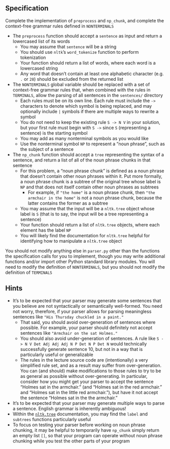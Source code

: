 ## Specification

Complete the implementation of `preprocess` and `np_chunk`, and complete the context-free grammar rules defined in `NONTERMINALS`

- The `preprocess` function should accept a `sentence` as input and return a lowercased list of its words
  - You may assume that `sentence` will be a string
  - You should use `nltk`’s `word_tokenize` function to perform tokenization
  - Your function should return a list of words, where each word is a lowercased string
  - Any word that doesn’t contain at least one alphabetic character (e.g. `.` or `28`) should be excluded from the returned list
- The `NONTERMINALS` global variable should be replaced with a set of context-free grammar rules that, when combined with the rules in `TERMINALS`, allow the parsing of all sentences in the `sentences/` directory
  - Each rules must be on its own line. Each rule must include the `->` characters to denote which symbol is being replaced, and may optionally include `|` symbols if there are multiple ways to rewrite a symbol
  - You do not need to keep the existing rule `S -> N V` in your solution, but your first rule must begin with `S ->` since `S` (representing a sentence) is the starting symbol
  - You may add as many nonterminal symbols as you would like
  - Use the nonterminal symbol `NP` to represent a “noun phrase”, such as the subject of a sentence
- The `np_chunk` function should accept a `tree` representing the syntax of a sentence, and return a list of all of the noun phrase chunks in that sentence
  - For this problem, a “noun phrase chunk” is defined as a noun phrase that doesn’t contain other noun phrases within it. Put more formally, a noun phrase chunk is a subtree of the original tree whose label is `NP` and that does not itself contain other noun phrases as subtrees
    - For example, if `"the home"` is a noun phrase chunk, then `"the armchair in the home"` is not a noun phrase chunk, because the latter contains the former as a subtree
  - You may assume that the input will be a `nltk.tree` object whose label is `S` (that is to say, the input will be a tree representing a sentence)
  - Your function should return a list of `nltk.tree` objects, where each element has the label `NP`
  - You will likely find the documentation for `nltk.tree` helpful for identifying how to manipulate a `nltk.tree` object

You should not modify anything else in `parser.py` other than the functions the specification calls for you to implement, though you may write additional functions and/or import other Python standard library modules. You will need to modify the definition of `NONTERMINALS`, but you should not modify the definition of `TERMINALS`

## Hints

- It’s to be expected that your parser may generate some sentences that you believe are not syntactically or semantically well-formed. You need not worry, therefore, if your parser allows for parsing meaningless sentences like `"His Thursday chuckled in a paint."`
  - That said, you should avoid over-generation of sentences where possible. For example, your parser should definitely not accept sentences like `"Armchair on the sat Holmes."`
  - You should also avoid under-generation of sentences. A rule like `S -> N V Det Adj Adj Adj N P Det N P Det N` would technically successfully generate sentence 10, but not in a way that is particularly useful or generalizable
  - The rules in the lecture source code are (intentionally) a very simplified rule set, and as a result may suffer from over-generation. You can (and should) make modifications to those rules to try to be as general as possible without over-generating. In particular, consider how you might get your parser to accept the sentence “Holmes sat in the armchair.” (and “Holmes sat in the red armchair.” and “Holmes sat in the little red armchair.”), but have it not accept the sentence “Holmes sat in the the armchair.”
- It’s to be expected that your parser may generate multiple ways to parse a sentence. English grammar is inherently ambiguous!
- Within the [`nltk.tree`](https://www.nltk.org/_modules/nltk/tree.html) documentation, you may find the `label` and `subtrees` functions particularly useful
- To focus on testing your parser before working on noun phrase chunking, it may be helpful to temporarily have `np_chunk` simply return an empty list `[]`, so that your program can operate without noun phrase chunking while you test the other parts of your program
